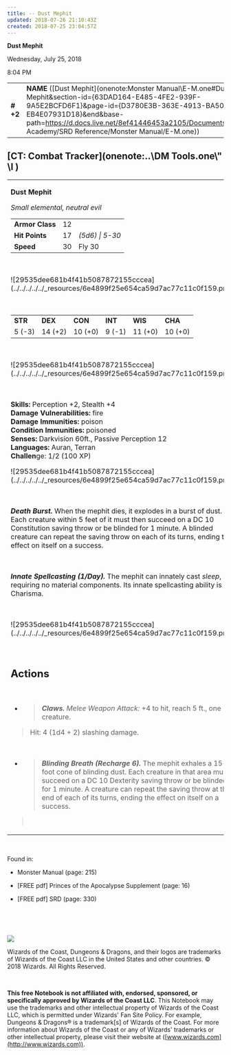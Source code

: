```yaml
---
title: -- Dust Mephit
updated: 2018-07-26 21:10:43Z
created: 2018-07-25 23:04:57Z
---
```


**Dust Mephit**

Wednesday, July 25, 2018

8:04 PM

|           |                                                                                                                                                                                                                                                                                                |        |        |        |     |       |        |
|-----------|------------------------------------------------------------------------------------------------------------------------------------------------------------------------------------------------------------------------------------------------------------------------------------------------|--------|--------|--------|-----|-------|--------|
| **\# +2** | **NAME** ([Dust Mephit](onenote:Monster Manual\\E-M.one#Dust Mephit&section-id={63DAD164-E485-4FE2-939F-9A5E2BCFD6F1}&page-id={D3780E3B-363E-4913-BA50-EB4E07931D18}&end&base-path=https://d.docs.live.net/8ef41446453a2105/Documents/Adventure Academy/SRD Reference/Monster Manual/E-M.one)) | **12** | **17** | **17** | \-  | Notes | 100 XP |

## [CT: Combat Tracker](onenote:..\\DM Tools.one\\" \l )

<table><tbody><tr class="odd"><td><p><strong>Dust Mephit</strong></p><p><em>Small elemental, neutral evil<br />
</em></p><table><tbody><tr class="odd"><td><strong>Armor Class</strong></td><td>12</td><td> </td></tr><tr class="even"><td><strong>Hit Points</strong></td><td>17</td><td><em>(5d6) | 5-30</em></td></tr><tr class="odd"><td><strong>Speed</strong></td><td>30</td><td>Fly 30</td></tr></tbody></table><p> </p><p>![29535dee681b4f41b5087872155cccea](../../../../../_resources/6e4899f25e654ca59d7ac77c11c0f159.png)</p><p> </p><table><tbody><tr class="odd"><td><strong>STR</strong></td><td><strong>DEX</strong></td><td><strong>CON</strong></td><td><strong>INT</strong></td><td><strong>WIS</strong></td><td><strong>CHA</strong></td></tr><tr class="even"><td>5 (-3)</td><td>14 (+2)</td><td>10 (+0)</td><td>9 (-1)</td><td>11 (+0)</td><td>10 (+0)</td></tr></tbody></table><p> </p><p>![29535dee681b4f41b5087872155cccea](../../../../../_resources/6e4899f25e654ca59d7ac77c11c0f159.png)</p><p> </p><p><strong>Skills:</strong> Perception +2, Stealth +4<br />
<strong>Damage Vulnerabilities:</strong> fire<br />
<strong>Damage Immunities:</strong> poison<br />
<strong>Condition Immunities:</strong> poisoned<br />
<strong>Senses:</strong> Darkvision 60ft., Passive Perception 12<br />
<strong>Languages:</strong> Auran, Terran<br />
<strong>Challen</strong>ge: 1/2 (100 XP)</p><p>![29535dee681b4f41b5087872155cccea](../../../../../_resources/6e4899f25e654ca59d7ac77c11c0f159.png)</p><p> </p><p><em><strong>Death Burst.</strong></em> When the mephit dies, it explodes in a burst of dust. Each creature within 5 feet of it must then succeed on a DC 10 Constitution saving throw or be blinded for 1 minute. A blinded creature can repeat the saving throw on each of its turns, ending the effect on itself on a success.</p><p> </p><p><em><strong>Innate Spellcasting (1/Day).</strong></em> The mephit can innately cast <em>sleep</em>, requiring no material components. Its innate spellcasting ability is Charisma.</p><p> </p><p>![29535dee681b4f41b5087872155cccea](../../../../../_resources/6e4899f25e654ca59d7ac77c11c0f159.png)</p><p> </p><h2 id="actions"><strong>Actions</strong></h2><p> </p><ul><li><blockquote><p><em><strong>Claws.</strong> Melee Weapon Attack:</em> +4 to hit, reach 5 ft., one creature.</p></blockquote></li></ul><blockquote><p>Hit: 4 (1d4 + 2) slashing damage.</p></blockquote><p> </p><ul><li><blockquote><p><em><strong>Blinding Breath (Recharge 6).</strong></em> The mephit exhales a 15-foot cone of blinding dust. Each creature in that area must succeed on a DC 10 Dexterity saving throw or be blinded for 1 minute. A creature can repeat the saving throw at the end of each of its turns, ending the effect on itself on a success.</p></blockquote></li></ul><blockquote><p> </p></blockquote></td></tr></tbody></table>

 

Found in:

-   Monster Manual (page: 215)

-   \[FREE pdf\] Princes of the Apocalypse Supplement (page: 16)

-   \[FREE pdf\] SRD (page: 330)

 

 

![](tmp\media\image2.png)

Wizards of the Coast, Dungeons & Dragons, and their logos are trademarks of Wizards of the Coast LLC in the United States and other countries. © 2018 Wizards. All Rights Reserved.

 

**This free Notebook is not affiliated with, endorsed, sponsored, or specifically approved by Wizards of the Coast LLC**. This Notebook may use the trademarks and other intellectual property of Wizards of the Coast LLC, which is permitted under Wizards' Fan Site Policy. For example, Dungeons & Dragons® is a trademark\[s\] of Wizards of the Coast. For more information about Wizards of the Coast or any of Wizards' trademarks or other intellectual property, please visit their website at ([www.wizards.com](http://www.wizards.com)).
